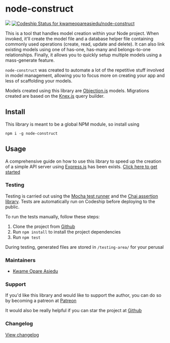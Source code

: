 # node-construct

![](https://img.shields.io/badge/node-12.16.1-green)
[![Codeship Status for kwameopareasiedu/node-construct](https://app.codeship.com/projects/dda11be0-9f85-0138-80da-5e64375207e7/status?branch=master)](https://app.codeship.com/projects/401769)

This is a tool that handles model creation within your Node project. When invoked, it'll create the
model file and a database helper file containing commonly used operations (create, read, update and 
delete). It can also link existing models using one of has-one, has-many and belongs-to-one 
relationships. Finally, it allows you to quickly setup multiple models using a mass-generate 
feature.

`node-construct` was created to automate a lot of the repetitive stuff involved in model management,
allowing you to focus more on creating your app and less of scaffolding your models.

Models created using this library are [Objection.js](https://vincit.github.io/objection.js/) models.
Migrations created are based on the [Knex.js](http://knexjs.org/) query builder.

## Install

This library is meant to be a global NPM module, so install using
```
npm i -g node-construct
```

## Usage

A comprehensive guide on how to use this library to speed up the creation of a simple API server 
using [Express.js](https://expressjs.com/) has been exists. 
[Click here to get started](docs/01-getting-started.md)

### Testing

Testing is carried out using the [Mocha test runner](https://mochajs.org/) and the 
[Chai assertion library](https://www.chaijs.com/). Tests are automatically run on Codeship before
deploying to the public.

To run the tests manually, follow these steps:

1.  Clone the project from [Github](https://github.com/kwameopareasiedu/node-construct)
2.  Run `npm install` to install the project dependencies
3.  Run `npm test`

During testing, generated files are stored in `/testing-area/` for your perusal

### Maintainers

-   [Kwame Opare Asiedu](https://github.com/kwameopareasiedu/)

### Support

If you'd like this library and would like to support the author, you can do so by becoming a 
patreon at [Patreon](https://www.patreon.com/kwameopareasiedu)

It would also be really helpful if you can star the project at 
[Github](https://github.com/kwameopareasiedu/node-construct)

### Changelog

[View changelog](CHANGELOG.md)